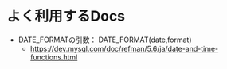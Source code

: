 # よく利用するDocs

- DATE_FORMATの引数： DATE_FORMAT(date,format)
  - https://dev.mysql.com/doc/refman/5.6/ja/date-and-time-functions.html 
